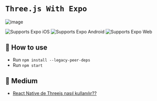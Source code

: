 # `Three.js With Expo` 

![image](https://github.com/alperbayram/expo-threejs/blob/main/assets/and.gif)

<p>
  <!-- iOS -->
  <a>
    <img alt="Supports Expo iOS" longdesc="Supports Expo iOS" src="https://img.shields.io/badge/iOS-4630EB.svg?style=flat-square&logo=APPLE&labelColor=999999&logoColor=fff" />
  </a>
  <!-- Android -->
  <a>
    <img alt="Supports Expo Android" longdesc="Supports Expo Android" src="https://img.shields.io/badge/Android-4630EB.svg?style=flat-square&logo=ANDROID&labelColor=A4C639&logoColor=fff" />
  </a>
  <!-- Web -->
  <a>
    <img alt="Supports Expo Web" longdesc="Supports Expo Web" src="https://img.shields.io/badge/web-4630EB.svg?style=flat-square&logo=GOOGLE-CHROME&labelColor=4285F4&logoColor=fff" />
  </a>
</p>


## 🚀 How to use

- Run `npm install --legacy-peer-deps`
- Run `npm start`
  
## 📝 Medium

- [React Native de Threejs nasıl kullanılır??][rne]

[rne]: https://alper-bayram.medium.com/react-native-de-threejs-nasıl-kullanılır-63f2215a7d79
